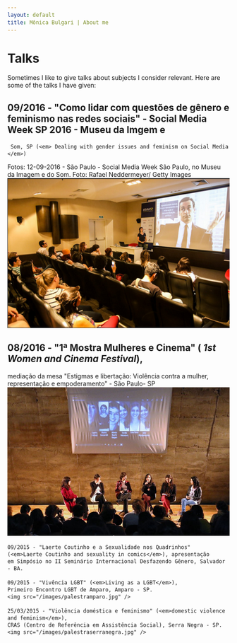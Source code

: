 ```yaml
---
layout: default
title: Mônica Bulgari | About me
---
```


<div class="talks">

<h1>Talks</h1>

<p>Sometimes I like to give talks about subjects I consider relevant. Here are
  some of the talks I have given: </p>

## 09/2016 - "Como lidar com questões de gênero e feminismo nas redes sociais" - Social Media Week SP 2016 - Museu da Imgem e 
     Som, SP (<em> Dealing with gender issues and feminism on Social Media </em>)
   Fotos: 12-09-2016 - São Paulo - Social Media Week São Paulo, no Museu da Imagem e do Som. Foto: Rafael Neddermeyer/ Getty Images
  <img src="/images/smw05.jpg"/>
  
## 08/2016 - "1ª Mostra Mulheres e Cinema" (<em> 1st Women and Cinema Festival</em>),
  mediação da mesa "Estigmas e libertação: Violência contra a mulher, representação e empoderamento" - São Paulo- SP</li>
  <img src="/images/mostramulheres.jpg"/>

    09/2015 - "Laerte Coutinho e a Sexualidade nos Quadrinhos"
    (<em>Laerte Coutinho and sexuality in comics</em>), apresentação
    em Simpósio no II Seminário Internacional Desfazendo Gênero, Salvador - BA.

    09/2015 - "Vivência LGBT" (<em>Living as a LGBT</em>),
    Primeiro Encontro LGBT de Amparo, Amparo - SP.
    <img src="/images/palestramparo.jpg" />
  
    25/03/2015 - "Violência doméstica e feminismo" (<em>domestic violence and feminism</em>),
    CRAS (Centro de Referência em Assistência Social), Serra Negra - SP.
    <img src="/images/palestraserranegra.jpg" />


</ul>
</div>
